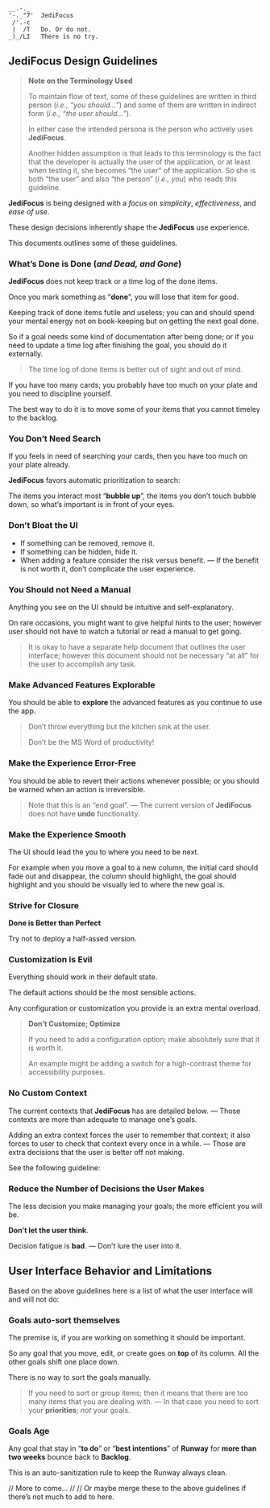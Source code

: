 ```text
__.-._
'-._"7'  JediFocus
 /'.-c
 |  /T   Do. Or do not.
_)_/LI   There is no try.
```

## **JediFocus** Design Guidelines

> **Note on the Terminology Used**
>
> To maintain flow of text, some of these guidelines are written in third person (*i.e., “you should…”*) and some of them are written in indirect form (*i.e., “the user should…”*).
>
> In either case the intended persona is the person who actively uses **JediFocus**.
>
> Another hidden assumption is that leads to this terminology is the fact that the developer is actually the user of the application, or at least when testing it, she becomes “the user” of the application. So she is both “the user” and also “the person” (*i.e., you*) who reads this guideline.

**JediFocus** is being designed with a *focus* on *simplicity*, *effectiveness*, and *ease of use*.

These design decisions inherently shape the **JediFocus** use experience.

This documents outlines some of these guidelines.

### What’s Done is Done (*and Dead, and Gone*)

**JediFocus** does not keep track or a time log of the done items. 

Once you mark something as “**done**”, you will lose that item for good. 

Keeping track of done items futile and useless; you can and should spend your mental energy not on book-keeping but on getting the next goal done.

So if a goal needs some kind of documentation after being done; or if you need to update a time log after finishing the goal, you should do it externally. 

> The time log of done items is better out of sight and out of mind.

If you have too many cards; you probably have too much on your plate and you need to discipline yourself.
 
The best way to do it is to move some of your items that you cannot timeley to the backlog.

### You Don’t Need **Search**

If you feels in need of searching your cards, then you have too much on your plate already.

**JediFocus** favors automatic prioritization to search:

The items you interact most “**bubble up**”, the items you don’t touch bubble down, so what’s important is in front of your eyes.

### Don’t Bloat the UI

* If something can be removed, remove it.
* If something can be hidden, hide it.
* When adding a feature consider the risk versus benefit. — If the benefit is not worth it, don’t complicate the user experience.

### You Should not Need a Manual

Anything you see on the UI should be intuitive and self-explanatory.

On rare occasions, you might want to give helpful hints to the user; however user should not have to watch a tutorial or read a manual to get going.

> It is okay to have a separate help document that outlines the user interface; however this document should not be necessary “at all” for the user to accomplish any task.

### Make Advanced Features Explorable

You should be able to **explore** the advanced features as you continue to use the app. 

> Don’t throw everything but the kitchen sink at the user.
>
> Don’t be the MS Word of productivity! 

### Make the Experience Error-Free

You should be able to revert their actions whenever possible; or you should be warned when an action is irreversible.

> Note that this is an “end goal”. — The current version of **JediFocus** does not have **undo** functionality.

### Make the Experience Smooth

The UI should lead the you to where you need to be next. 

For example when you move a goal to a new column, the initial card should fade out and disappear, the column should highlight, the goal should highlight and you should be visually led to where the new goal is.

### Strive for Closure

**Done is Better than Perfect**

Try not to deploy a half-assed version.

### Customization is Evil

Everything should work in their default state. 

The default actions should be the most sensible actions.

Any configuration or customization you provide is an extra mental overload. 

> **Don’t Customize; Optimize**
>
> If you need to add a configuration option; make absolutely sure that it is worth it.
>
> An example might be adding a switch for a high-contrast theme for accessibility purposes.

### No Custom Context

The current contexts that **JediFocus** has are detailed below. — Those contexts are more than adequate to manage one’s goals. 

Adding an extra context forces the user to remember that context; it also forces to user to check that context every once in a while. — Those are extra decisions that the user is better off not making.

See the following guideline:

### Reduce the Number of Decisions the User Makes

The less decision you make managing your goals; the more efficient you will be.

**Don’t let the user think**.

Decision fatigue is **bad**. — Don’t lure the user into it.

## User Interface Behavior and Limitations

Based on the above guidelines here is a list of what the user interface will and will not do:

### Goals auto-sort themselves

The premise is, if you are working on something it should be important.

So any goal that you move, edit, or create goes on **top** of its column. All the other goals shift one place down.

There is no way to sort the goals manually.

> If you need to sort or group items; then it means that there are too many items that you are dealing with. — In that case you need to sort your **priorities**; *not* your goals.

### Goals Age

Any goal that stay in “**to do**” or “**best intentions**” of **Runway** for **more than two weeks** bounce back to **Backlog**.

This is an auto-sanitization rule to keep the Runway always clean.

// More to come…
//
// Or maybe merge these to the above guidelines if there’s not much to add to here.
